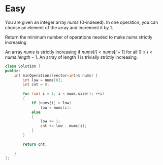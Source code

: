 # Easy

You are given an integer array $nums$ (0-indexed). In one operation, you can choose an element of the array and increment it by $1$.

Return the minimum number of operations needed to make $nums$ strictly increasing.

An array $nums$ is strictly increasing if $nums[i] < nums[i+1]$ for all $0 \leq i < nums.length - 1$. An array of length $1$ is trivially strictly increasing.

```cpp
class Solution {
public:
    int minOperations(vector<int>& nums) {
        int low = nums[0];
        int cnt = 0;
        
        for (int i = 1; i < nums.size(); ++i)
        {
            if (nums[i] > low)
                low = nums[i];
            else
            {
                low += 1;
                cnt += low - nums[i];
            }
        }
        
        return cnt;
        
    }
};
```
